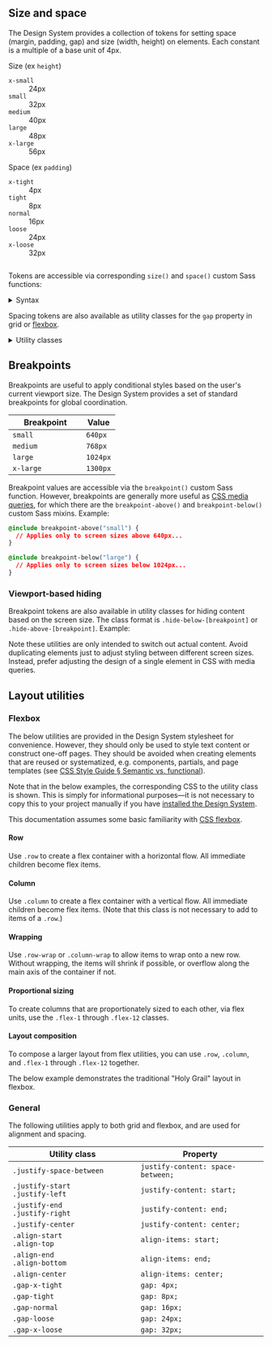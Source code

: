 <!--lead
  Layout is the arrangement, sizing, and spacing of elements on a page. The Design System provides utilities for implementing layouts in a cohesive and consistent manner, working across platforms and screen sizes.
lead-->

## Size and space

The Design System provides a collection of tokens for setting space (margin, padding, gap) and size (width, height) on elements. Each constant is a multiple of a base unit of 4px.

<div class="size-space-chart [ column gap-loose ]">
  <div class="row gap-tight">
    <div class="column justify-center flex-1">
      <span class="text-semibold">Size</span>
      <span>(ex <code>height</code>)</span>
    </div>
    <dl class="size-chart [ flex-6 ]">
      <div>
        <dt><code>x-small</code></dt>
        <dd style="--size-bar-height: 24px">24px</dd>
      </div>
      <div>
        <dt><code>small</code></dt>
        <dd style="--size-bar-height: 32px">32px</dd>
      </div>
      <div>
        <dt><code>medium</code></dt>
        <dd style="--size-bar-height: 40px">40px</dd>
      </div>
      <div>
        <dt><code>large</code></dt>
        <dd style="--size-bar-height: 48px">48px</dd>
      </div>
      <div>
        <dt><code>x-large</code></dt>
        <dd style="--size-bar-height: 56px">56px</dd>
      </div>
    </dl>
  </div>
  <div class="row gap-tight">
    <div class="column justify-center flex-1">
      <span class="text-semibold">Space</span>
      <span>(ex <code>padding</code>)</span>
    </div>
    <dl class="space-chart [ flex-6 ]">
      <div>
        <dt><code>x-tight</code></dt>
        <dd style="--space-bar-padding: 4px"><span>4px</span></dd>
      </div>
      <div>
        <dt><code>tight</code></dt>
        <dd style="--space-bar-padding: 8px"><span>8px</span></dd>
      </div>
      <div>
        <dt><code>normal</code></dt>
        <dd style="--space-bar-padding: 16px"><span>16px</span></dd>
      </div>
      <div>
        <dt><code>loose</code></dt>
        <dd style="--space-bar-padding: 24px"><span>24px</span></dd>
      </div>
      <div>
        <dt><code>x-loose</code></dt>
        <dd style="--space-bar-padding: 32px"><span>32px</span></dd>
      </div>
    </dl>
  </div>
</div>

<!--twig
  {{ include("@tcds/components/message/message.html.twig", {
    content: "<strong>Tip:</strong> Because these tokens represent fixed constants at relatively low pixel sizes, they are most useful for micro-layouts. For example, setting spacing between or sizing on individual <a href='/components'>components</a>, <a href='/primitives/forms'>form elements</a>, etc. At the macro-level, layouts need to be <a href='/design/responsive'>responsive</a>, and should therefore use grid or <a href='#flexbox'>flexbox</a> with relative or flexible units and <a href='#breakpoints'>breakpoint sizes</a>.",
  }) }}
twig-->

Tokens are accessible via corresponding `size()` and `space()` custom Sass functions:

<details>
  <summary>Syntax</summary>
  <div>

  * `size(<token>, <unit>?)`
    * `<token>` — `x-small` through `x-large`, corresponding to the measurements indicated above.
    * `<unit>` — the unit to get the measurement in, `px | em | rem` (defaults to `px`).
  * `space(<token>, <unit>?)`
    * `<token>` — `x-tight` through `x-loose`, corresponding to the measurements indicated above.
    * `<unit>` — the unit to get the measurement in, `px | em | rem` (defaults to `px`).
  </div>
</details>

Spacing tokens are also available as utility classes for the `gap` property in grid or [flexbox](#flexbox).

<details>
  <summary>Utility classes</summary>
  <div>
    <table>
      <thead>
        <tr>
          <th style="width: 15ch">Utility class</th>
          <th>Property</th>
        </tr>
      </thead>
      <tbody>
        <tr>
          <td><code>.gap-x-tight</code></td>
          <td><code>gap: 4px</code></td>
        </tr>
        <tr>
          <td><code>.gap-tight</code></td>
          <td><code>gap: 8px</code></td>
        </tr>
        <tr>
          <td><code>.gap-normal</code></td>
          <td><code>gap: 16px</code></td>
        </tr>
        <tr>
          <td><code>.gap-loose</code></td>
          <td><code>gap: 24px</code></td>
        </tr>
        <tr>
          <td><code>.gap-x-loose</code></td>
          <td><code>gap: 32px</code></td>
        </tr>
      </tbody>
    </table>
  </div>
</details>

## Breakpoints

Breakpoints are useful to apply conditional styles based on the user's current viewport size. The Design System provides a set of standard breakpoints for global coordination.

<table>
  <thead>
    <tr>
      <th style="width: 12ch">Breakpoint</th>
      <th>Value</th>
    </tr>
  </thead>
  <tbody>
    <tr>
      <td><code>small</code></td>
      <td><code>640px</code>
    </tr>
    <tr>
      <td><code>medium</code></td>
      <td><code>768px</code>
    </tr>
    <tr>
      <td><code>large</code></td>
      <td><code>1024px</code>
    </tr>
    <tr>
      <td><code>x-large</code></td>
      <td><code>1300px</code>
    </tr>
  </tbody>
</table>

Breakpoint values are accessible via the `breakpoint()` custom Sass function. However, breakpoints are generally more useful as [CSS media queries](https://developer.mozilla.org/en-US/docs/Web/CSS/Media_Queries/Using_media_queries), for which there are the `breakpoint-above()` and `breakpoint-below()` custom Sass mixins. Example:

```css
@include breakpoint-above("small") {
  // Applies only to screen sizes above 640px...
}

@include breakpoint-below("large") {
  // Applies only to screen sizes below 1024px...
}
```

<!--twig
  {{ include("@tcds/components/message/message.html.twig", {
    content: "<strong>Tips:</strong>
      <ul>
        <li><strong>Don't assume specific devices.</strong> The modern web is viewed on a wide diversity of screen sizes, even beyond the traditional mobile–desktop spectrum.</li>
        <li><strong>Develop for smaller screens first.</strong> Progressively enhance the experience as the available screen space grows. Avoid \"gracefully degrading\" the experience as the screen space shrinks, which is both more difficult and targets a minority of visitors.</li>
        <li><strong>Use custom breakpoints.</strong> The provided breakpoints are only reasonable defaults, not hard-set rules. Consider using custom breakpoints to optimize for the specific experience at hand.</li>
      </ul>
    ",
  }) }}
twig-->

### Viewport-based hiding

Breakpoint tokens are also available in utility classes for hiding content based on the screen size. The class format is `.hide-below-[breakpoint]` or `.hide-above-[breakpoint]`. Example:

<!--twig
{% embed "@tch/includes/example-box/example-box.html.twig" with {
  examples: {
    "HTML": '<p class="hide-below-small">Content not for screen sizes below 640px.</p>
<p class="hide-above-medium">Content not for screen sizes above 768px.</p>',
    "CSS": '@media (max-width: 640px) {
  .hide-below-small {
    display: none !important;
  }
}
...

@media (min-width: 768px) {
  .hide-above-medium {
    display: none !important;
  }
}
...',
  },
} %}
  {% block result %}
    <span class="hide-below-small">Content not for screen sizes below 640px.</span>
    <span class="hide-above-medium">Content not for screen sizes above 768px.</span>
  {% endblock %}
{% endembed %}
twig-->

Note these utilities are only intended to switch out actual content. Avoid duplicating elements just to adjust styling between different screen sizes. Instead, prefer adjusting the design of a single element in CSS with media queries.

## Layout utilities

### Flexbox

The below utilities are provided in the Design System stylesheet for convenience. However, they should only be used to style text content or construct one-off pages. They should be avoided when creating elements that are reused or systematized, e.g. components, partials, and page templates (see [CSS Style Guide &sect; Semantic vs. functional](/style-guide/css#semantic-vs-functional)).

Note that in the below examples, the corresponding CSS to the utility class is shown. This is simply for informational purposes—it is not necessary to copy this to your project manually if you have [installed the Design System](/getting-started).

This documentation assumes some basic familiarity with [CSS flexbox](https://developer.mozilla.org/en-US/docs/Learn/CSS/CSS_layout/Flexbox).

#### Row

Use `.row` to create a flex container with a horizontal flow. All immediate children become flex items.

<!--twig
  {% embed "@tch/includes/example-box/example-box.html.twig" with {
    show_first: true,
    examples: {
      "HTML": '<div class="row">
  <div>1</div>
  <div>2</div>
  <div>3</div>
</div>',
      "CSS": '.row {
  display: flex;
}',
    },
  } %}
    {% block result %}
      <div class="row gap-normal">
        <div class="fake-item">1</div>
        <div class="fake-item">2</div>
        <div class="fake-item">3</div>
      </div>
    {% endblock %}
  {% endembed %}
twig-->

#### Column

Use `.column` to create a flex container with a vertical flow. All immediate children become flex items. (Note that this class is not necessary to add to items of a `.row`.)

<!--twig
  {% embed "@tch/includes/example-box/example-box.html.twig" with {
    show_first: true,
    examples: {
      "HTML": '<div class="column">
  <div>1</div>
  <div>2</div>
  <div>3</div>
</div>',
      "CSS": '.column {
  display: flex;
  flex-direction: column;
}',
    },
  } %}
    {% block result %}
      <div class="column gap-normal">
        <div class="fake-item">1</div>
        <div class="fake-item">2</div>
        <div class="fake-item">3</div>
      </div>
    {% endblock %}
  {% endembed %}
twig-->

#### Wrapping

Use `.row-wrap` or `.column-wrap` to allow items to wrap onto a new row. Without wrapping, the items will shrink if possible, or overflow along the main axis of the container if not.

<!--twig
  {% embed "@tch/includes/example-box/example-box.html.twig" with {
    show_first: true,
    examples: {
      "HTML": '<div class="row row-wrap">
  <div>1</div>
  <div>2</div>
  <div>3</div>
  <div>4</div>
  <!-- ... --\>
</div>',
      "CSS": '.row-wrap {
  flex-wrap: wrap;
}',
    },
  } %}
    {% block result %}
      <div class="row row-wrap gap-normal">
        <div class="fake-item">1</div>
        <div class="fake-item">2</div>
        <div class="fake-item">3</div>
        <div class="fake-item">4</div>
        <div class="fake-item">5</div>
        <div class="fake-item">6</div>
        <div class="fake-item">7</div>
        <div class="fake-item">8</div>
        <div class="fake-item">9</div>
        <div class="fake-item">10</div>
        <div class="fake-item">11</div>
        <div class="fake-item">12</div>
      </div>
    {% endblock %}
  {% endembed %}
twig-->

#### Proportional sizing

To create columns that are proportionately sized to each other, via flex units, use the `.flex-1` through `.flex-12` classes.

<!--twig
  {% embed "@tch/includes/example-box/example-box.html.twig" with {
    show_first: true,
    examples: {
      "HTML": '<div class="row">
  <div class="flex-1">1/4</div>
  <div class="flex-3">3/4</div>
</div>',
      "CSS": '.flex-1 {
  flex: 1;
}\n
/* ... */
.flex-3 {
  flex: 3;
}\n
/* ... */',
    },
  } %}
    {% block result %}
      <div class="row gap-normal">
        <div class="fake-item flex-1">1/4</div>
        <div class="fake-item flex-3">3/4</div>
      </div>
    {% endblock %}
  {% endembed %}
twig-->

<!--twig
  {{ include("@tcds/components/message/message.html.twig", {
    content: "<strong>Note:</strong> The numbers do not denote a width, but a fractional share. So two columns, one with <code>.flex-1</code> and one with <code>.flex-3</code>, would be the same as two columns with <code>.flex-3</code> and <code>.flex-9</code>—in both cases, the first column would have a 25% width (1/4 or 3/12), and the second column would have a 75% width (3/4 or 9/12).",
  }) }}
twig-->

#### Layout composition

To compose a larger layout from flex utilities, you can use `.row`, `.column`, and `.flex-1` through `.flex-12` together.

The below example demonstrates the traditional "Holy Grail" layout in flexbox.

<!--twig
  {% embed "@tch/includes/example-box/example-box.html.twig" with {
    show_first: true,
    examples: {
      "HTML": '<div class="column">
  <header>Header (4/4)</header>
  <div class="row">
    <aside class="flex-1">Sidebar (1/4)</aside>
    <main class="flex-3">Main area (3/4)</main>
  </div>
  <footer>Footer (4/4)</footer>
</div>',
      "CSS": '.row {
  display: flex;
}\n
.column {
  display: flex;
  flex-direction: column;
}\n
.flex-1 {
  flex: 1;
}
...

.flex-3 {
  flex: 3;
}
...',
    },
  } %}
    {% block result %}
      <div class="column gap-normal">
        <div class="fake-item flex-1">Header (4/4)</div>
        <div class="row gap-normal">
          <div class="fake-item flex-1" style="min-height: 200px">Sidebar (1/4)</div>
          <div class="fake-item flex-3" style="min-height: 200px">Main area (3/4)</div>
        </div>
        <div class="fake-item flex-1">Footer (4/4)</div>
      </div>
    {% endblock %}
  {% endembed %}
twig-->

### General

The following utilities apply to both grid and flexbox, and are used for alignment and spacing.

<table>
  <thead>
    <tr>
      <th style="width: 22ch">Utility class</th>
      <th>Property</th>
    </tr>
  </thead>
  <tbody>
    <tr>
      <td><code>.justify-space-between</code></td>
      <td><code>justify-content: space-between;</code></td>
    </tr>
    <tr>
      <td><code>.justify-start</code><br><code>.justify-left</code></td>
      <td><code>justify-content: start;</code></td>
    </tr>
    <tr>
      <td><code>.justify-end</code><br><code>.justify-right</code></td>
      <td><code>justify-content: end;</code></td>
    </tr>
    <tr>
      <td><code>.justify-center</code></td>
      <td><code>justify-content: center;</code></td>
    </tr>
    <tr>
      <td><code>.align-start</code><br><code>.align-top</code></td>
      <td><code>align-items: start;</code></td>
    </tr>
    <tr>
      <td><code>.align-end</code><br><code>.align-bottom</code></td>
      <td><code>align-items: end;</code></td>
    </tr>
    <tr>
      <td><code>.align-center</code></td>
      <td><code>align-items: center;</code></td>
    </tr>
    <tr>
      <td><code>.gap-x-tight</code></td>
      <td><code>gap: 4px;</code></td>
    </tr>
    <tr>
      <td><code>.gap-tight</code></td>
      <td><code>gap: 8px;</code></td>
    </tr>
    <tr>
      <td><code>.gap-normal</code></td>
      <td><code>gap: 16px;</code></td>
    </tr>
    <tr>
      <td><code>.gap-loose</code></td>
      <td><code>gap: 24px;</code></td>
    </tr>
    <tr>
      <td><code>.gap-x-loose</code></td>
      <td><code>gap: 32px;</code></td>
    </tr>
  </tbody>
</table>